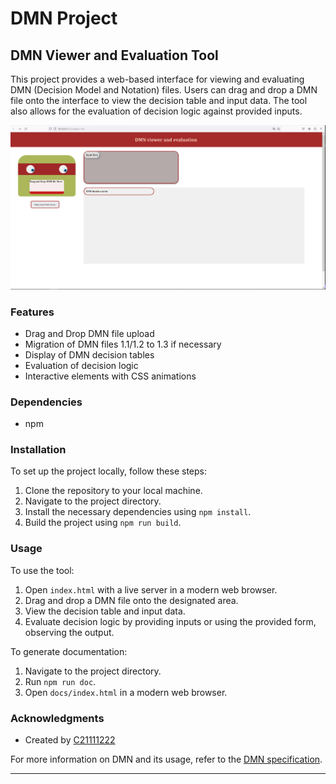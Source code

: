 # DMN Project

## DMN Viewer and Evaluation Tool

This project provides a web-based interface for viewing and evaluating DMN (Decision Model and Notation) files. Users can drag and drop a DMN file onto the interface to view the decision table and input data. The tool also allows for the evaluation of decision logic against provided inputs.

![Interface](image/style.PNG)
### Features

- Drag and Drop DMN file upload
- Migration of DMN files 1.1/1.2 to 1.3 if necessary
- Display of DMN decision tables
- Evaluation of decision logic
- Interactive elements with CSS animations

### Dependencies

- npm

### Installation

To set up the project locally, follow these steps:

1. Clone the repository to your local machine.
2. Navigate to the project directory.
3. Install the necessary dependencies using `npm install`.
4. Build the project using `npm run build`.

### Usage

To use the tool:

1. Open `index.html` with a live server in a modern web browser.
2. Drag and drop a DMN file onto the designated area.
3. View the decision table and input data.
4. Evaluate decision logic by providing inputs or using the provided form, observing the output.

To generate documentation:

1. Navigate to the project directory.
2. Run `npm run doc`.
3. Open `docs/index.html` in a modern web browser.



### Acknowledgments

- Created by [C21111222](https://github.com/C21111222)

For more information on DMN and its usage, refer to the [DMN specification](https://www.omg.org/spec/DMN/).

---
